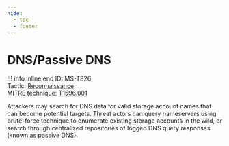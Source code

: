 ```yaml
---
hide:
  - toc
  - footer
---
```


# DNS/Passive DNS

!!! info inline end
    ID: MS-T826<br>
    Tactic: [Reconnaissance](../tactics/Reconnaissance/index.md) <br>
    MITRE technique: [T1596.001](http://attack.mitre.org/techniques/T1596/001/)

Attackers may search for DNS data for valid storage account names that can become potential targets. Threat actors can query nameservers using brute-force technique to enumerate existing storage accounts in the wild, or search through centralized repositories of logged DNS query responses (known as passive DNS).
